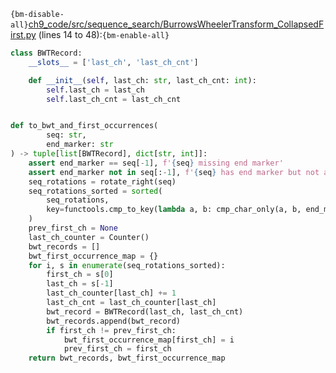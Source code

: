 `{bm-disable-all}`[ch9_code/src/sequence_search/BurrowsWheelerTransform_CollapsedFirst.py](ch9_code/src/sequence_search/BurrowsWheelerTransform_CollapsedFirst.py) (lines 14 to 48):`{bm-enable-all}`

```python
class BWTRecord:
    __slots__ = ['last_ch', 'last_ch_cnt']

    def __init__(self, last_ch: str, last_ch_cnt: int):
        self.last_ch = last_ch
        self.last_ch_cnt = last_ch_cnt


def to_bwt_and_first_occurrences(
        seq: str,
        end_marker: str
) -> tuple[list[BWTRecord], dict[str, int]]:
    assert end_marker == seq[-1], f'{seq} missing end marker'
    assert end_marker not in seq[:-1], f'{seq} has end marker but not at the end'
    seq_rotations = rotate_right(seq)
    seq_rotations_sorted = sorted(
        seq_rotations,
        key=functools.cmp_to_key(lambda a, b: cmp_char_only(a, b, end_marker))
    )
    prev_first_ch = None
    last_ch_counter = Counter()
    bwt_records = []
    bwt_first_occurrence_map = {}
    for i, s in enumerate(seq_rotations_sorted):
        first_ch = s[0]
        last_ch = s[-1]
        last_ch_counter[last_ch] += 1
        last_ch_cnt = last_ch_counter[last_ch]
        bwt_record = BWTRecord(last_ch, last_ch_cnt)
        bwt_records.append(bwt_record)
        if first_ch != prev_first_ch:
            bwt_first_occurrence_map[first_ch] = i
            prev_first_ch = first_ch
    return bwt_records, bwt_first_occurrence_map
```